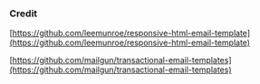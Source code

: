 ### Credit

[https://github.com/leemunroe/responsive-html-email-template](https://github.com/leemunroe/responsive-html-email-template)

[https://github.com/mailgun/transactional-email-templates](https://github.com/mailgun/transactional-email-templates)